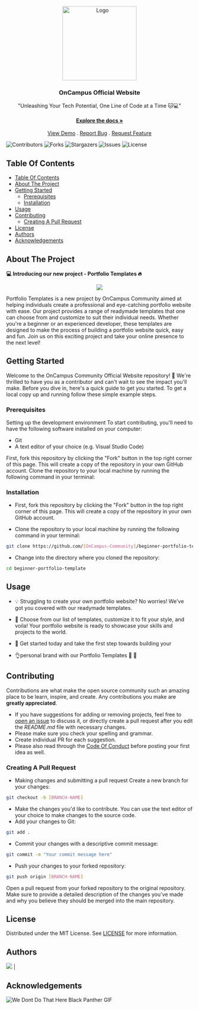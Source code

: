 <br/>
<p align="center">
  <a href="https://github.com/OnCampus-Community/beginner-portfolio-template">
    <img src="https://avatars.githubusercontent.com/u/116508440?s=600&v=4" alt="Logo" width="200" height="200">
  </a>

  <h3 align="center">OnCampus Official Website</h3>

  <p align="center">
    "Unleashing Your Tech Potential, One Line of Code at a Time 🐱💻"
    <br/>
    <br/>
    <a href="https://github.com/OnCampus-Community/beginner-portfolio-template"><strong>Explore the docs »</strong></a>
    <br/>
    <br/>
    <a href="https://github.com/OnCampus-Community/beginner-portfolio-template">View Demo</a>
    .
    <a href="https://github.com/OnCampus-Community/beginner-portfolio-template/issues">Report Bug</a>
    .
    <a href="https://github.com/OnCampus-Community/beginner-portfolio-template/issues">Request Feature</a>
  </p>
</p>

![Contributors](https://img.shields.io/github/contributors/OnCampus-Community/beginner-portfolio-template?color=dark-green) ![Forks](https://img.shields.io/github/forks/OnCampus-Community/beginner-portfolio-template?style=social) ![Stargazers](https://img.shields.io/github/stars/OnCampus-Community/beginner-portfolio-template?style=social) ![Issues](https://img.shields.io/github/issues/OnCampus-Community/beginner-portfolio-template) ![License](https://img.shields.io/github/license/OnCampus-Community/beginner-portfolio-template)

## Table Of Contents

- [Table Of Contents](#table-of-contents)
- [About The Project](#about-the-project)
- [Getting Started](#getting-started)
  - [Prerequisites](#prerequisites)
  - [Installation](#installation)
- [Usage](#usage)
- [Contributing](#contributing)
  - [Creating A Pull Request](#creating-a-pull-request)
- [License](#license)
- [Authors](#authors)
- [Acknowledgements](#acknowledgements)

## About The Project
**💻 Introducing our new project - Portfolio Templates 🔥**

<p align="center">
  <a href="https://github.com/OnCampus-Community/beginner-portfolio-template">
    <img src="https://media.tenor.com/2nKSTDDekOgAAAAC/coding-kira.gif" >
  </a>
  </p>

Portfolio Templates is a new project by OnCampus Community aimed at helping individuals create a professional and eye-catching portfolio website with ease. Our project provides a range of readymade templates that one can choose from and customize to suit their individual needs. Whether you're a beginner or an experienced developer, these templates are designed to make the process of building a portfolio website quick, easy and fun. Join us on this exciting project and take your online presence to the next level!

## Getting Started

Welcome to the OnCampus Community Official Website repository! 🎉 We're thrilled to have you as a contributor and can't wait to see the impact you'll make. Before you dive in, here's a quick guide to get you started.
To get a local copy up and running follow these simple example steps.

### Prerequisites

Setting up the development environment
To start contributing, you'll need to have the following software installed on your computer:

- Git
- A text editor of your choice (e.g. Visual Studio Code)

First, fork this repository by clicking the "Fork" button in the top right corner of this page. This will create a copy of the repository in your own GitHub account.
Clone the repository to your local machine by running the following command in your terminal:

### Installation

- First, fork this repository by clicking the "Fork" button in the top right corner of this page. This will create a copy of the repository in your own GitHub account.

- Clone the repository to your local machine by running the following command in your terminal:

```sh
git clone https://github.com/[OnCampus-Community]/beginner-portfolio-template.git

```

- Change into the directory where you cloned the repository:

```sh
cd beginner-portfolio-template

```

## Usage



- 💡 Struggling to create your own portfolio website? No worries! We've got you covered with our readymade templates.

- 🎨 Choose from our list of templates, customize it to fit your style, and voila! Your portfolio website is ready to showcase your skills and projects to the world.

- 🚀 Get started today and take the first step towards building your

- 👌personal brand with our Portfolio Templates 🙌 🌟

## Contributing

Contributions are what make the open source community such an amazing place to be learn, inspire, and create. Any contributions you make are **greatly appreciated**.
- If you have suggestions for adding or removing projects, feel free to [open an issue](https://github.com/OnCampus-Community/beginner-portfolio-template/issues/new) to discuss it, or directly create a pull request after you edit the *README.md* file with necessary changes.
- Please make sure you check your spelling and grammar.
- Create individual PR for each suggestion.
- Please also read through the [Code Of Conduct](https://github.com/OnCampus-Community/beginner-portfolio-template/blob/main/CODE_OF_CONDUCT.md) before posting your first idea as well.

### Creating A Pull Request

- Making changes and submitting a pull request
Create a new branch for your changes:

```sh
git checkout -b [BRANCH-NAME]
```

- Make the changes you'd like to contribute. You can use the text editor of your choice to make changes to the source code.
- Add your changes to Git:

```sh
git add .

```

- Commit your changes with a descriptive commit message:

```sh
git commit -m "Your commit message here"
```

- Push your changes to your forked repository:

```sh
git push origin [BRANCH-NAME]
```

Open a pull request from your forked repository to the original repository. Make sure to provide a detailed description of the changes you've made and why you believe they should be merged into the main repository.

## License

Distributed under the MIT License. See [LICENSE](https://github.com/OnCampus-Community/beginner-portfolio-template/blob/main/LICENSE.md) for more information.

## Authors

<img src="https://contrib.rocks/image?repo=OnCampus-Community/beginner-portfolio-template" />           |

## Acknowledgements

![We Dont Do That Here Black Panther GIF](https://media.tenor.com/fBvQV_5Lp6UAAAAS/we-dont-do-that-here-black-panther.gif)
